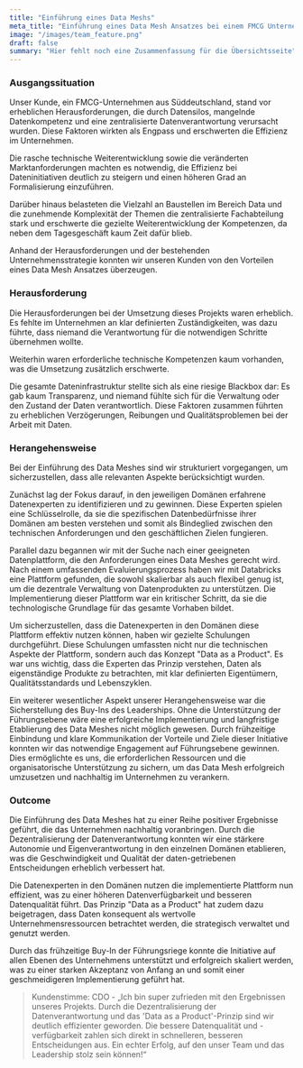 ```yaml
---
title: "Einführung eines Data Meshs"
meta_title: "Einführung eines Data Mesh Ansatzes bei einem FMCG Unternehmen"
image: "/images/team_feature.png"
draft: false
summary: "Hier fehlt noch eine Zusammenfassung für die Übersichtsseite"
---
```


### Ausgangssituation

Unser Kunde, ein FMCG-Unternehmen aus Süddeutschland, stand vor erheblichen Herausforderungen, die durch Datensilos, mangelnde Datenkompetenz und eine zentralisierte Datenverantwortung verursacht wurden. Diese Faktoren wirkten als Engpass und erschwerten die Effizienz im Unternehmen. 

Die rasche technische Weiterentwicklung sowie die veränderten Marktanforderungen machten es notwendig, die Effizienz bei Dateninitiativen deutlich zu steigern und einen höheren Grad an Formalisierung einzuführen.

Darüber hinaus belasteten die Vielzahl an Baustellen im Bereich Data und die zunehmende Komplexität der Themen die zentralisierte Fachabteilung stark und erschwerte die gezielte Weiterentwicklung der Kompetenzen, da neben dem Tagesgeschäft kaum Zeit dafür blieb.

Anhand der Herausforderungen und der bestehenden Unternehmensstrategie konnten wir unseren Kunden von den Vorteilen eines Data Mesh Ansatzes überzeugen.

### Herausforderung

Die Herausforderungen bei der Umsetzung dieses Projekts waren erheblich. Es fehlte im Unternehmen an klar definierten Zuständigkeiten, was dazu führte, dass niemand die Verantwortung für die notwendigen Schritte übernehmen wollte. 

Weiterhin waren erforderliche technische Kompetenzen kaum vorhanden, was die Umsetzung zusätzlich erschwerte. 

Die gesamte Dateninfrastruktur stellte sich als eine riesige Blackbox dar: Es gab kaum Transparenz, und niemand fühlte sich für die Verwaltung oder den Zustand der Daten verantwortlich. Diese Faktoren zusammen führten zu erheblichen Verzögerungen, Reibungen und Qualitätsproblemen bei der Arbeit mit Daten.

### Herangehensweise

Bei der Einführung des Data Meshes sind wir strukturiert vorgegangen, um sicherzustellen, dass alle relevanten Aspekte berücksichtigt wurden. 

Zunächst lag der Fokus darauf, in den jeweiligen Domänen erfahrene Datenexperten zu identifizieren und zu gewinnen. Diese Experten spielen eine Schlüsselrolle, da sie die spezifischen Datenbedürfnisse ihrer Domänen am besten verstehen und somit als Bindeglied zwischen den technischen Anforderungen und den geschäftlichen Zielen fungieren.

Parallel dazu begannen wir mit der Suche nach einer geeigneten Datenplattform, die den Anforderungen eines Data Meshes gerecht wird. Nach einem umfassenden Evaluierungsprozess haben wir mit Databricks eine Plattform gefunden, die sowohl skalierbar als auch flexibel genug ist, um die dezentrale Verwaltung von Datenprodukten zu unterstützen. Die Implementierung dieser Plattform war ein kritischer Schritt, da sie die technologische Grundlage für das gesamte Vorhaben bildet.

Um sicherzustellen, dass die Datenexperten in den Domänen diese Plattform effektiv nutzen können, haben wir gezielte Schulungen durchgeführt. Diese Schulungen umfassten nicht nur die technischen Aspekte der Plattform, sondern auch das Konzept "Data as a Product". Es war uns wichtig, dass die Experten das Prinzip verstehen, Daten als eigenständige Produkte zu betrachten, mit klar definierten Eigentümern, Qualitätsstandards und Lebenszyklen.

Ein weiterer wesentlicher Aspekt unserer Herangehensweise war die Sicherstellung des Buy-Ins des Leaderships. Ohne die Unterstützung der Führungsebene wäre eine erfolgreiche Implementierung und langfristige Etablierung des Data Meshes nicht möglich gewesen. Durch frühzeitige Einbindung und klare Kommunikation der Vorteile und Ziele dieser Initiative konnten wir das notwendige Engagement auf Führungsebene gewinnen. Dies ermöglichte es uns, die erforderlichen Ressourcen und die organisatorische Unterstützung zu sichern, um das Data Mesh erfolgreich umzusetzen und nachhaltig im Unternehmen zu verankern.

### Outcome

Die Einführung des Data Meshes hat zu einer Reihe positiver Ergebnisse geführt, die das Unternehmen nachhaltig voranbringen. Durch die Dezentralisierung der Datenverantwortung konnten wir eine stärkere Autonomie und Eigenverantwortung in den einzelnen Domänen etablieren, was die Geschwindigkeit und Qualität der daten-getriebenen Entscheidungen erheblich verbessert hat. 

Die Datenexperten in den Domänen nutzen die implementierte Plattform nun effizient, was zu einer höheren Datenverfügbarkeit und besseren Datenqualität führt. Das Prinzip "Data as a Product" hat zudem dazu beigetragen, dass Daten konsequent als wertvolle Unternehmensressourcen betrachtet werden, die strategisch verwaltet und genutzt werden. 

Durch das frühzeitige Buy-In der Führungsriege konnte die Initiative auf allen Ebenen des Unternehmens unterstützt und erfolgreich skaliert werden, was zu einer starken Akzeptanz von Anfang an und somit einer geschmeidigeren Implementierung geführt hat.

> Kundenstimme:
  CDO - „Ich bin super zufrieden mit den Ergebnissen unseres Projekts. Durch die Dezentralisierung der Datenverantwortung und das 'Data as a Product'-Prinzip sind wir deutlich effizienter geworden. Die bessere Datenqualität und -verfügbarkeit zahlen sich direkt in schnelleren, besseren Entscheidungen aus. Ein echter Erfolg, auf den unser Team und das Leadership stolz sein können!“
